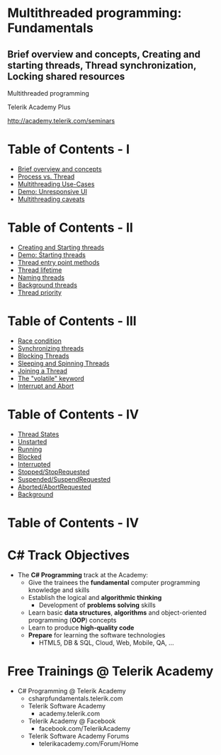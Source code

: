 <!-- section start -->
<!-- attr: { id:'', class:'slide-title', showInPresentation:true, hasScriptWrapper:true } -->
# Multithreaded programming: Fundamentals
## Brief overview and concepts, Creating and starting threads, Thread synchronization, Locking shared resources

<div class="signature">
	<p class="signature-course">Multithreaded programming</p>
	<p class="signature-initiative">Telerik Academy Plus</p>
	<a href="http://academy.telerik.com/seminars/software-engineering/" class="signature-link">http://academy.telerik.com/seminars</a>
</div>



<!-- section start -->
<!-- attr: { id:'', showInPresentation:true, hasScriptWrapper:true } -->
# Table of Contents - I
- [Brief overview and concepts](#overview)
- [Process vs. Thread](#processVsThread)
- [Multithreading Use-Cases](#useCases)
- [Demo: Unresponsive UI](#demoUnresponsiveUi)
- [Multithreading caveats](#caveats)




<!-- section start -->
<!-- attr: { id:'', showInPresentation:true, hasScriptWrapper:true } -->
# Table of Contents - II
- [Creating and Starting threads](#creatingAndStartingThreads)
- [Demo: Starting threads](#demoStartingThreads)
- [Thread entry point methods](#threadEntryPointMethods)
- [Thread lifetime](#threadLifetime)
- [Naming threads](#namingThreads)
- [Background threads](#backgroundThreads)
- [Thread priority](#threadPriority)



<!-- section start -->
<!-- attr: { id:'', showInPresentation:true, hasScriptWrapper:true } -->
# Table of Contents - III
- [Race condition](#raceCondition)
- [Synchronizing threads](#synchronizingThreads)
- [Blocking Threads](#blockingThreads)
- [Sleeping and Spinning Threads](#sleepingAndSpinning)
- [Joining a Thread](#joiningThreads)
- [The "volatile" keyword](#volatileKeyword)
- [Interrupt and Abort](#interruptAndAbort)


<!-- section start -->
<!-- attr: { id:'', showInPresentation:true, hasScriptWrapper:true } -->
# Table of Contents - IV
- [Thread States](#threadStates)
- [Unstarted](#unstartedState)
- [Running](#runningState)
- [Blocked](#blockedState)
- [Interrupted](#interruptedState)
- [Stopped/StopRequested](#stoppedState)
- [Suspended/SuspendRequested](#suspendedState)
- [Aborted/AbortRequested](#abortedState)
- [Background](#isBackgroundState)


<!-- section start -->
<!-- attr: { id:'', showInPresentation:true, hasScriptWrapper:true } -->
# Table of Contents - IV


<!-- section start -->
<!-- attr: { id:'nextsteps', class:'slide-section', showInPresentation:true, hasScriptWrapper:true } -->
<!-- # <a id="nextsteps"></a> High-Quality Code -->

<!-- <img class="slide-image" showInPresentation="true" src="imgs\pic06.png" style="top:42%; left:31%; width:42.31%; z-index:-1; border: 1px solid white; border-radius: 5px;" /> -->



<!-- attr: { showInPresentation:true, hasScriptWrapper:true } -->
# C# Track Objectives
- The **C# Programming** track at the Academy:
  - Give the trainees the **fundamental** computer programming knowledge and skills
  - Establish the logical and **algorithmic thinking**
    - Development of **problems solving** skills
  - Learn basic **data structures**, **algorithms** and object-oriented programming (**OOP**) concepts
  - Learn to produce **high-quality code**
  - **Prepare** for learning the software technologies
    - HTML5, DB & SQL, Cloud, Web, Mobile, QA, …


<!-- attr: { showInPresentation:true, hasScriptWrapper:true } -->
# Free Trainings @ Telerik Academy
- C# Programming @ Telerik Academy
    - csharpfundamentals.telerik.com
  - Telerik Software Academy
    - academy.telerik.com
  - Telerik Academy @ Facebook
    - facebook.com/TelerikAcademy
  - Telerik Software Academy Forums
    - telerikacademy.com/Forum/Home  

<!-- <img class="slide-image" showInPresentation="true" src="imgs\pic55.png" style="top:40%; left:68%; width:36.30%; z-index:-1; border: 1px solid white; border-radius:5px;" /> -->
<!-- <img class="slide-image" showInPresentation="true" src="imgs\pic57.png" style="top:60%; left:92%; width:13.01%; z-index:-1" /> -->
